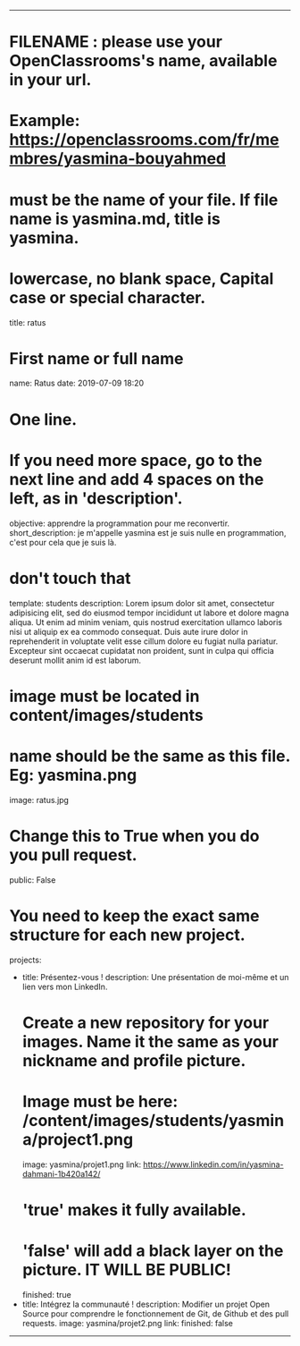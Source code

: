 ﻿---

# FILENAME : please use your OpenClassrooms's name, available in your url.
# Example: https://openclassrooms.com/fr/membres/yasmina-bouyahmed
# must be the name of your file. If file name is yasmina.md, title is yasmina.
# lowercase, no blank space, Capital case or special character.
title: ratus

# First name or full name
name: Ratus
date: 2019-07-09 18:20

# One line.
# If you need more space, go to the next line and add 4 spaces on the left, as in 'description'.
objective: apprendre la programmation pour me reconvertir.
short_description: je m'appelle yasmina est je suis nulle en programmation, c'est pour cela que je suis là.

# don't touch that
template: students
description:
    Lorem ipsum dolor sit amet, consectetur adipisicing elit, sed do eiusmod
    tempor incididunt ut labore et dolore magna aliqua. Ut enim ad minim veniam,
    quis nostrud exercitation ullamco laboris nisi ut aliquip ex ea commodo
    consequat. Duis aute irure dolor in reprehenderit in voluptate velit esse
    cillum dolore eu fugiat nulla pariatur. Excepteur sint occaecat cupidatat non
    proident, sunt in culpa qui officia deserunt mollit anim id est laborum.

# image must be located in content/images/students
# name should be the same as this file. Eg: yasmina.png
image: ratus.jpg

# Change this to True when you do you pull request.
public: False

# You need to keep the exact same structure for each new project.
projects:
  - title: Présentez-vous !
    description: Une présentation de moi-même et un lien vers mon LinkedIn.
    # Create a new repository for your images. Name it the same as your nickname and profile picture.
    # Image must be here: /content/images/students/yasmina/project1.png
    image: yasmina/projet1.png
    link: https://www.linkedin.com/in/yasmina-dahmani-1b420a142/
    # 'true' makes it fully available.
    # 'false' will add a black layer on the picture. IT WILL BE PUBLIC!
    finished: true
  - title: Intégrez la communauté !
    description: Modifier un projet Open Source pour comprendre le fonctionnement de Git, de Github et des pull requests. 
    image: yasmina/projet2.png
    link: 
    finished: false
 
---

